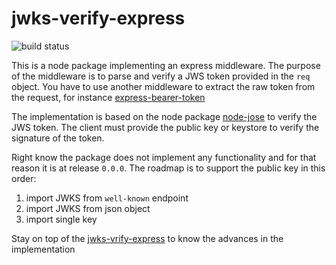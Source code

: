 jwks-verify-express
=========
![build status](https://gitlab.com/jorge.suit/jwks-verify-express/badges/master/build.svg)

This is a node package implementing an express middleware. The purpose of the
middleware is to parse and verify a JWS token provided in the `req` object. You have to use
another middleware to extract the raw token from the request, for instance
[express-bearer-token](https://www.npmjs.com/package/express-bearer-token)

The implementation is based on the node package [node-jose](https://www.npmjs.com/package/node-jose)
to verify the JWS token. The client must provide the public key or keystore to verify the signature
of the token.

Right know the package does not implement any functionality and for that reason it is at release `0.0.0`. The roadmap is to support the public key in this order:

1. import JWKS from `well-known` endpoint
1. import JWKS from json object
1. import single key

Stay on top of the [jwks-vrify-express](https://gitlab.com/jorge.suit/jwks-verify-express) to know the advances in the implementation